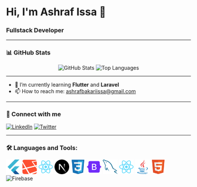 # Hi, I'm Ashraf Issa 👋

### Fullstack Developer

---

### 📊 GitHub Stats

<div align="center">
  <img src="https://github-readme-stats.vercel.app/api?username=ceesiyman&show_icons=true&theme=tokyonight&count_private=true" alt="GitHub Stats" />
  <img src="https://github-readme-stats.vercel.app/api/top-langs/?username=ceesiyman&layout=compact&theme=tokyonight" alt="Top Languages" />
</div>

---

- 🌱 I’m currently learning **Flutter** and **Laravel**
- 📫 How to reach me: [ashrafbakariissa@gmail.com](mailto:ashrafbakariissa@gmail.com)

---

### 🤝 Connect with me

[![LinkedIn](https://img.shields.io/badge/LinkedIn-blue?style=for-the-badge&logo=linkedin)](https://www.linkedin.com/in/ashrafissa)
[![Twitter](https://img.shields.io/badge/Twitter-1DA1F2?style=for-the-badge&logo=twitter)](https://x.com/iyman_ashraf)

---

### 🛠️ Languages and Tools:

<div align="left">
  <img src="https://raw.githubusercontent.com/devicons/devicon/master/icons/flutter/flutter-original.svg" alt="Flutter" width="40"/>
  <img src="https://raw.githubusercontent.com/devicons/devicon/master/icons/laravel/laravel-plain.svg" alt="Laravel" width="40"/>
  <img src="https://raw.githubusercontent.com/devicons/devicon/master/icons/react/react-original.svg" alt="React" width="40"/>
  <img src="https://raw.githubusercontent.com/devicons/devicon/master/icons/nextjs/nextjs-original.svg" alt="Next.js" width="40"/>
  <img src="https://raw.githubusercontent.com/devicons/devicon/master/icons/css3/css3-original.svg" alt="CSS" width="40"/>
  <img src="https://raw.githubusercontent.com/devicons/devicon/master/icons/bootstrap/bootstrap-plain.svg" alt="Bootstrap" width="40"/>
  <img src="https://raw.githubusercontent.com/devicons/devicon/master/icons/mysql/mysql-original.svg" alt="MySQL" width="40"/>
  <img src="https://raw.githubusercontent.com/devicons/devicon/master/icons/react/react-original.svg" alt="React Native" width="40"/>
  <img src="https://raw.githubusercontent.com/devicons/devicon/master/icons/java/java-original.svg" alt="Java" width="40"/>
  <img src="https://raw.githubusercontent.com/devicons/devicon/master/icons/html5/html5-original.svg" alt="HTML" width="40"/>
  <img src="https://www.vectorlogo.zone/logos/firebase/firebase-icon.svg" alt="Firebase" width="40"/>
</div>
